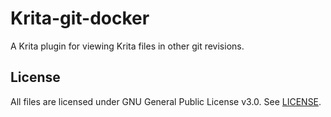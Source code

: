 # Krita-git-docker
A Krita plugin for viewing Krita files in other git revisions.

## License

All files are licensed under GNU General Public License v3.0. See [LICENSE](https://github.com/toku-sa-n/Krita-git-docker/blob/main/README.md).
